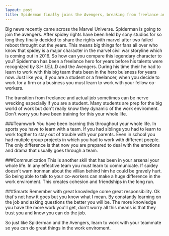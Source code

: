 ```yaml
---
layout: post
title: Spiderman finally joins the Avengers, breaking from freelance and joining a team
---
```


Big news recently came across the Marvel Universe. Spiderman is going to join the avengers. After spidey rights have been held by sony studios for so long they finally decided to share the rights with marvel after two failed reboot throught out the years. This means big things for fans all over who know that spidey is a major character in the marvel civil war storyline which is coming out in 2016. So how can you compare this legendary character to you? Spiderman has been a freelance hero for years before his talents were recognized by S.H.I.E.L.D and the Avengers. During his time their he had to learn to work with this big team thats been in the hero buisness for years now.  Just like you,  if you are a student or a freelancer, when you decide to work for a firm or a business you must learn to work with your fellow co-workers.  

The transition from freelance and actual job sometimes can be nerve wrecking especially if you are a student. Many students are prep for the big world of work but don't really know they dynamic of the work enviroment. Don't worry you have been training for this your whole life.

###Teamwork
You have been learning this throughout your whole life. In sports you have to learn with a team. If you had siblings you had to learn to work togther to stay out of trouble with your parents. Even in school you had mutiple group projects in which you had to work with different poeple. The only difference is that now you are prepared to deal with the emotions and drama that usually goes through a team. 

###Communication
This is another skill that has been in your arsenal your whole life. In any effective team you must learn to communicate. If spidey doesn't warn ironman about the villian behind him he could be gravely hurt. So being able to talk to your co-workers can make  a huge difference in the work enviroment. This creates cohesion and friendships in the long run.

###Smarts
Remember with great knowledge come great responsibility. Ok that's not how it goes but you know what I mean. By constantly learning on the job and asking questions the better you will be. The more knowledge you have the more work you'll get, don't worry all this means is that they trust you and know you can do the job.

So just like Spiderman and the Avengers, learn to work with your teammate so you can do great things in the work enviroment.
